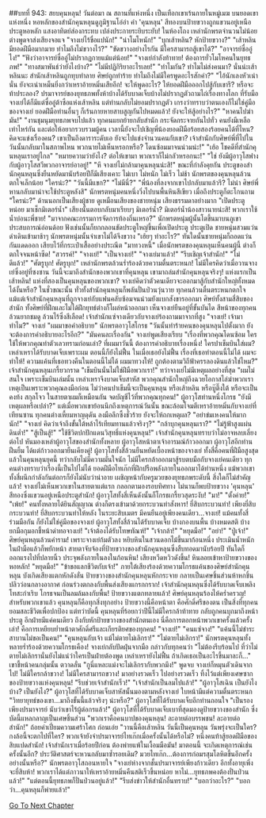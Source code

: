##บทที่ 943: สยบคุนหลุน!
วันต่อมา
ณ สถานที่แห่งหนึ่ง
เป็นเทือกเขาเร้นกายในหมู่เมฆ
บนยอดเขาแห่งหนึ่ง หอหลักของสำนักคุนหลุนดูภูมิฐานโอ่อ่า คำ 'คุนหลุน' สีทองบนป้ายขวางถูกแขวนอยู่เหนือประตูหอหลัก แสงอาทิตย์ส่องกระทบ เปล่งประกายระยิบระยับ!
ในห้องโถง เหล่านักพรตจำนวนไม่น้อยต่างพูดจาส่งเสียงจอแจ
"จางเย่ไร้ขื่อแปนัก!"
"น่าโมโหนัก!"
"บุกเส้าหลิน? หักป้ายขวาง?"
"เส้าหลินมียอดฝีมือมากมาย ทำไมถึงไม่ขวางไว้?"
"ขัดขวางอย่างไรกัน มีใครสามารถสู้เขาได้?"
"อาจารย์ซื่ออู๋ไง!"
"ฟังว่าอาจารย์ซื่ออู๋ไม่ปรากฏกายแม้แต่น้อย!"
"จางเย่กำลังท้าทาย! ต้องการยั่วโมโหคนในยุทธภพ!"
"ทางสมาพันธ์ว่ายังไงบ้าง?"
"ไม่มีปฏิกิริยาอะไรเลย!"
"ทำไมกัน? ทำไมไม่ส่งคนมา? นั่นน่ะเส้าหลินนะ สำนักเส้าหลินถูกทุบทำลาย ศิษย์ถูกทำร้าย ทำไมถึงไม่มีใครพูดอะไรสักคำ?"
"ไอ้นักเลงหัวเน่านั่น ยังจะเน่าเหม็นยิ่งกว่าเหราอ้ายหมิ่นเสียอีก! จะให้พูดอะไร? ให้ยอดฝีมือออกไปสู้กับเขารึ? หรือจะท้าประลอง? ปรมาจารย์ของยุทธภพทั้งห้าบ้างได้รับบาดเจ็บบ้างไม่ปรากฏตัวถามไถ่เรื่องทางโลก ที่รับมือจางเย่ได้ก็มีแต่ซื่ออู๋ต้าซือแห่งเส้าหลิน แต่ท่านกลับไม่ยอมปรากฏตัว เกรงว่าทราบว่าตนเองก็ไม่ใช่คู่มือของจางเย่ ยอดฝีมือท่านอื่นๆ ก็เร้นกายหายสาบสูญกันไปหมดแล้ว! ยังจะให้สู้อย่างไร?"
"หาคนไปฆ่ามัน!"
"งานชุมนุมยุทธภพจบไปแล้ว ทุกคนแยกย้ายกลับสำนัก กระจัดกระจายกันไปทั่ว คนยังมีเหลือเท่าไหร่กัน และต่อให้อยากรวบรวมผู้คน เวลานี้ยังจะไปเชิญพี่น้องยอดฝีมือร้อยสองร้อยคนได้ที่ไหน? คิดจะแข่งเรื่องคน? เขาเป็นถึงดาราระดับเอ ยังจะไปแข่งจำนวนคนกับเขา? เจ้าสำนักกับศิษย์พี่ที่ไปในวันนั้นกลับมาในสภาพไหน พวกนายไม่เห็นหรอกหรือ? โดนซ้อมมาจนน่วมน่ะ!"
"เฮ้อ โชคดีที่สำนักคุนหลุนเราอยู่ไกล"
"หมายความว่ายังไง? ต่อให้เขามา พวกเราก็ไม่กลัวหรอกนะ!"
"ใช่ ยังมีผู้อาวุโสฟางกับผู้อาวุโสสวีพวกอาจารย์อาอยู่!"
"หึ จางเย่ไม่กล้ามาคุนหลุนน่ะสิ!"
ขณะที่กำลังคุยกัน ประตูของสำนักคุนหลุนซึ่งยืนหยัดมานับร้อยปีก็มีเสียงเคาะ ไม่เบา ไม่หนัก ไม่เร็ว ไม่ช้า
นักพรตของคุนหลุนล้วนตกใจเล็กน้อย
"ใครน่ะ?"
"วันนี้มีแขก?"
"ไม่มีนี่?"
"พี่น้องที่ลงจากเขาไปกลับมาแล้วรึ? ไม่น่า ศิษย์พี่หานกลับมาน่าจะใช้ประตูหลังสิ"
นักพรตหนุ่มคนหนึ่งวิ่งไปบนพื้นหินสีเขียว เมื่อถึงประตูก็ตะโกนถาม "ใครน่ะ?"
ด้านนอกเป็นเสียงผู้ชาย
ดูเหมือนเสียงของชายหนุ่ม เสียงธรรมดาอย่างมาก
"เปิดประตูหน่อย มาเช็กมิเตอร์น้ำ" เสียงนั้นตอบกลับมาเรียบๆ
มิเตอร์น้ำ?
มิเตอร์น้ำน้องสาวนายน่ะสิ!
พวกเราใช้น้ำบ่อนะพี่ชาย!
"มาจากคณะกรรมการจัดการท้องถิ่นเหรอ?" นักพรตหนุ่มผู้นั้นโตขึ้นมาบนภูเขา ประสบการณ์อ่อนด้อย ฟังเช่นนั้นก็ยกกลอนขัดประตูใหญ่ขึ้นเพื่อเปิดประตู
ประตูเปิด
ชายหนุ่มสวมแว่นดำเดินเข้ามาช้าๆ
นักพรตหนุ่มนั้นจำเขาไม่ได้จึงขวาง "เฮ้ยๆ ทำอะไร?"
ทันใดนั้นชายหนุ่มก็ถอดแว่นกันแดดออก เสียบไว้ที่กระเป๋าเสื้ออย่างประณีต "มาทวงหนี้"
เมื่อนักพรตของคุนหลุนเห็นคนผู้นี้ ต่างก็ตกใจจนหน้าซีด!
"สวรรค์!"
"จางเย่!"
"เป็นจางเย่!"
"จางเย่มาแล้ว!"
"รีบเชิญเจ้าสำนัก!"
"ไม่ดีแล้ว!"
"ศัตรูบุก! ศัตรูบุก!"
เหล่านักพรตล้วนร่ำร้องด้วยความตื่นตระหนก!
ไม่มีใครคิดว่าเมื่อวานจางเย่ซึ่งอยู่ที่ซงซาน วันนี้จะมาถึงสำนักของพวกเขาที่คุนหลุน เขามาถล่มสำนักคุนหลุนจริงๆ!
แห่งแรกเป็นเส้าหลิน!
แห่งที่สองเป็นคุนหลุนของพวกเขา?
จางเย่คิดว่าตัวคนเดียวจะออกมาสู้กับสำนักใหญ่ทั้งหมดได้งั้นหรือ?
ในชั่วขณะนั้น ทั่วทั้งสำนักคุนหลุนก็พลันปั่นป่วนวุ่นวาย ทุกคนล้วนตื่นตระหนกตกใจ แม้แต่เจ้าสำนักคุนหลุนที่ถูกจางเย่กับแฟนคลับซ้อมจนน่วมยังแบกสังขารออกมา ศิษย์ทั้งสามสี่สิบของสำนัก ทั้งศิษย์ที่ฝึกและไม่ได้ฝึกยุทธ์ต่างก็โผล่หน้าออกมา เห็นจางเย่ยืนอยู่ที่ขั้นบันได สีหน้าของทุกคนล้วนยากชมดู ล้วนไร้ซึ่งสีเลือด!
เจ้าสำนักแซ่จางเดียวกับจางเย่ร้องถามมาจากที่สูง "จางเย่! เจ้ามาทำไม?"
จางเย่ "ผมมาขอคำอธิบาย"
นักพรตอาวุโสโกรธ "วันนั้นทำร้ายคนของคุนหลุนไปตั้งมาก ยังจะต้องการคำอธิบายอะไรอีก?"
"มันคนละเรื่องกัน" จางเย่พูดเสียงเรียบ "เรื่องที่พวกคุณโดนซ้อม ใครใช้ให้พวกคุณทำตัวเลวทรามก่อนเล่า? ที่ผมมาวันนี้ ต้องการคำอธิบายเรื่องหนึ่ง! ใครปาเข็มบินใส่ผม? เหล่าเหราได้รับบาดเจ็บเพราะผม ตอนนี้ก็ยังไม่ฟื้น ในเมื่อเธอยังไม่ฟื้น เรื่องที่เธอทำตอนนี้ไม่ได้ ผมจะทำให้! ความแค้นที่เธอทวงคืนในตอนนี้ไม่ได้ ผมมาทวงให้! ถูกต้องตามวิถีฟ้าครรลองดินแล้วใช่ไหม?"
เจ้าสำนักคุนหลุนเกรี้ยวกราด "เข็มบินนั่นไม่ใช่ฝีมือพวกเรา!"
ทว่าจางเย่ไม่มีเหตุผลอย่างที่สุด "ผมไม่สนใจ เพราะเข็มบินเล่มนั้น เหล่าเหราจึงบาดเจ็บสาหัส พวกคุณสำนักใหญ่ถึงฉวยโอกาสไล่ฆ่าพวกเรา เหตุเป็นเพราะพวกคุณลงมือก่อน ไม่ว่าคนปาเข็มนี้จะเป็นคุนหลุน หรือเส้าหลิน หรือบู๊ตึ๊งใต้ หรือจะเป็นคงท้ง สกุลโจว ในสายตาผมก็เหมือนกัน จดบัญชีไว้ที่พวกคุณทุกคน!"
ผู้อาวุโสท่านหนึ่งโกรธ "ยังมีเหตุผลหรือเปล่า?"
แต่เมื่อพวกเขาย้อนนึกถึงเหตุการณ์วันนั้น ขณะล้อมโจมตีเหราอ้ายหมิ่นกับจางเย่ที่เทียนซาน ทุกคนต่างเหี้ยมหาญดุดัน ลงมือลึกซึ้งชั่วร้าย ยังจะให้ถกเหตุผล?
"อย่าข่มเหงคนให้มากนัก!"
"จางเย่ คิดว่าเจ้าถึงขั้นใต้หล้าไร้เทียมทานแล้วจริงๆ?"
"กล้าบุกคุนหลุนเรา?"
"ไม่รู้ฟ้าสูงแผ่นดินต่ำ!"
"สู้เป็นสู้!"
"ใช้ชีวิตปกปักแดนวิสุทธิ์แห่งคุนหลุน!"
เจ้าสำนักคุนหลุนทราบว่าไม่อาจหลบเลี่ยงต่อไป หันมองเหล่าผู้อาวุโสของสำนักทั้งหลาย
ผู้อาวุโสหน้าตาเจ้าอารมณ์ก้าวออกมา
ผู้อาวุโสอีกท่านฝืนยิ้ม ได้แต่ก้าวออกมายืนเคียงคู่!
ผู้อาวุโสทั้งสี่ล้วนยืนหยัดเบื้องหน้าของจางเย่ ทั้งสี่คือคนที่ฝีมือสูงสุดแล้วในคุนหลุนยุคนี้ ทว่ากลับไม่มีความมั่นใจนัก ไม่มีใครกล้าออกมาสู้รบตบมือกับจางเย่คนเดียว ทุกคนต่างทราบว่าเรื่องนี้เป็นไปไม่ได้ ยอดฝีมือไทเก๊กที่ฝึกปรือพลังภายในออกมาได้ท่านหนึ่ง แม้พวกเขาทั้งสี่ผนึกกำลังกันต่อกรก็ยังไม่นับว่าน่าอาย เผชิญหน้ากับครูมวยของยุทธภพระดับนี้ สิ่งใดก็ไม่สำคัญแล้ว!
จางเย่ไม่เห็นพวกเขาในสายตาแต่แรก กลอกตามองรอบทิศทาง ไม่นานก็พบป้ายขวาง 'คุนหลุน' สีทองซึ่งแขวนอยู่เหนือประตูสำนัก!
ผู้อาวุโสทั้งสี่เห็นดังนั้นก็โกรธเกรี้ยวสุดระงับ!
"มา!"
"ตั้งค่าย!"
"เพ้ย!"
คนทั้งหลายได้ยินสัญญาณ ต่างก็ตรงเข้ามาด้วยกระบวนท่าสังหาร!
ยี่สิบกระบวนท่า!
เพียงยี่สิบกระบวนท่า!
ยี่สิบกระบวนท่าให้หลัง ในระยะสิบเมตร มีคนยืนอยู่เพียงคนเดียว...จางเย่!
แม้คนทั้งสี่ร่วมมือกัน ก็ยังไม่ใช่คู่มือของจางเย่ ผู้อาวุโสทั้งสี่ล้วนได้รับบาดเจ็บ บ้างกองบนพื้น บ้างหมดสติ บ้างยกมือกุมอกชี้หน้าด่าทอจางเย่!
"เจ้าต้องได้รับโทษทัณฑ์!"
"เจ้ากล้า!"
"หยุดมือ!"
"อย่า!"
"ปู่เจ้า!"
ศิษย์คุนหลุนล้วนคำราม!
เพราะจางเย่ก้มตัวลง หยิบหินในสวนดอกไม้ขึ้นมาก้อนหนึ่ง ประเมินน้ำหนักในฝ่ามือแล้วก็พยักหน้า สายตาจับจ้องที่ป้ายขวางของสำนักคุนหลุนซึ่งสืบทอดมานับร้อยปี ทันใดก็ออกแรงไปที่ปลายนิ้ว ประจุพลังภายในลงในก้อนหิน!
เสียงหวีดหวิวดังขึ้น!
หินลอยเข้าหาป้ายขวางของหอหลัก!
"หยุดมือ!"
"ข้าขอแลกชีวิตกับเจ้า!"
ภายใต้เสียงร้องด้วยความโกรธแค้นของศิษย์สำนักคุนหลุน บังเกิดเสียงแตกหักดังลั่น ป้ายขวางของสำนักคุนหลุนหักกระจาย กลายเป็นเศษชิ้นส่วนห้าหกชิ้นปลิวว่อนกลางอากาศ ก่อนร่วงตกลงกับพื้นส่งเสียงแกรกกราก!
เจ้าสำนักคุนหลุนซึ่งได้รับบาดเจ็บเพลิงโทสะกำเริบ โกรธจนเป็นลมล้มลงกับพื้น!
ป้ายขวางแตกทลายแล้ว!
ศิษย์คุนหลุนร้องไห้คร่ำครวญ!
สำหรับพวกเขาแล้ว คุนหลุนก็คือทุกสิ่งทุกอย่าง ป้ายขวางนี้คือหน้าตา คือศักดิ์ศรีของตน เป็นสิ่งที่ทุกคนยอมสละชีวิตเพื่อปกป้อง แต่ทว่าบัดนี้ คุนหลุนที่ร้อยกว่าปีนี้ไม่มีใครกล้าท้าทาย กลับถูกคนบุกมาถึงหน้าประตู อีกฝ่ายมีแค่คนเดียว ถึงกับหักป้ายขวางของสำนักตนเอง นี่คือการตอกหน้าพวกเขาครั้งแล้วครั้งเล่า! คือการเหยียบย่ำหน้าตาศักดิ์ศรีและเกียรติยศของทุกคน!
"จางเย่!"
"คนแซ่จาง!"
"แค้นนี้ไม่ชำระ สาบานไม่ขอเป็นคน!"
"คุนหลุนกับเจ้า แม้ไม่ตายไม่เลิกรา!"
"ไม่ตายไม่เลิกรา!"
นักพรตคุนหลุนทั้งหลายร่ำร้องด้วยความโกรธเคือง!
จางเย่กลับปัดฝุ่นจากมือ กล่าวกับทุกคนว่า "ไม่ต้องรีบร้อนไป ที่ว่าไม่ตายไม่เลิกรานั่นยังไม่แน่ว่าใครเป็นฝ่ายต้องพูด เหล่าเหรายังไม่ฟื้น ถ้าเกิดเธอเป็นอะไรขึ้นมาละก็..." เขาชี้หน้าคนกลุ่มนั้น ตวาดลั่น "กูนี่แหละแม่งจะไม่เลิกรากับพวกมึง!"
พูดจบ จางเย่ก็หมุนตัวเดินจากไป!
ไม่มีใครกล้าขวาง!
ไม่มีใครสามารถขวาง!
มาอย่างรวดเร็ว ไปอย่างรวดเร็ว ทิ้งไว้แต่เพียงเศษซากของป้ายขวางแห่งคุนหลุน!
"รีบช่วยเจ้าสำนักเร็ว!"
"เจ้าสำนักเป็นลมไปแล้ว!"
"ผู้อาวุโสเฉิน เป็นยังไงบ้าง? เป็นยังไง?"
ผู้อาวุโสที่ได้รับบาดเจ็บสาหัสนั้นมองตามหลังจางเย่ ใบหน้ามีแต่ความตื่นตระหนก "วิทยายุทธ์ของเขา...มาถึงขั้นนี้แล้วจริงๆ น่ะหรือ?"
ผู้อาวุโสที่ได้รับบาดเจ็บอีกท่านถอนใจ "เป็นรองเพียงปรมาจารย์ นับว่าเขาไร้ผู้ต่อกรแล้ว!"
ผู้อาวุโสที่ได้รับบาดเจ็บเบาที่สุดมองดูป้ายขวางของสำนัก ซึ่งบัดนี้แหลกลาญเป็นเศษชิ้นส่วน "พวกเราคือคนบาปของคุนหลุน! ละอายต่อบรรพชน! ละอายต่อสำนัก!" ถ้อยคำเปี่ยมความเศร้าโศก ก่อนเอ่ย "วานนี้คือเส้าหลิน วันนี้เป็นคุนหลุน วันพรุ่งจะเป็นใคร? กงล้อนี้จะตกไปที่ใคร? พวกเจ้ายังจำปรมาจารย์ไทเก๊กเมื่อครั้งนั้นได้หรือไม่? หนึ่งคนท้าสู้ยอดฝีมือของสิบแปดสำนัก! เจ้าสำนักเราเมื่อร้อยปีก่อน ต้องพ่ายแพ้ในเงื้อมมือมัน! มาตอนนี้ จะเกิดเหตุการณ์เช่นครั้งนั้นอีก? ประวัติศาสตร์จะหวนกลับมาซ้ำรอยเดิม? มวยไทเก๊ก...ต้องการก่อมรสุมโลหิตขึ้นอีกครั้งอย่างนั้นหรือ?"
นักพรตอาวุโสถอนหายใจ "จางเย่ห่างจากชั้นปรมาจารย์เพียงก้าวเดียว อีกทั้งอายุเพิ่งจะยี่สิบห้า! พวกเราได้แต่ภาวนาให้เหราอ้ายหมิ่นคืนสติเร็วขึ้นหน่อย หาไม่...ยุทธภพคงต้องปั่นป่วนแล้ว!"
"แต่ตอนนี้ยุทธภพก็ปั่นป่วนอยู่แล้ว!"
"รีบส่งข่าวให้สำนักอื่นทราบ!"
"บอกว่าอะไร?"
"บอกว่า...คุนหลุนก็พ่ายแล้ว!"


[Go To Next Chapter]( ./44.md)